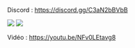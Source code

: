 Discord : https://discord.gg/C3aN2bBVbB

<img src="https://i.imgur.com/QhGt8s6.png">

<img src="https://i.imgur.com/BGvNbAg.png">

Vidéo : https://youtu.be/NFv0LEtavg8
